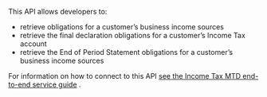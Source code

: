 This API allows developers to:

* retrieve obligations for a customer’s business income sources
* retrieve the final declaration obligations for a customer’s Income Tax account
* retrieve the End of Period Statement obligations for a customer’s business income sources

For information on how to connect to this
API [see the Income Tax MTD end-to-end service guide](https://developer.service.hmrc.gov.uk/guides/income-tax-mtd-end-to-end-service-guide/)
.